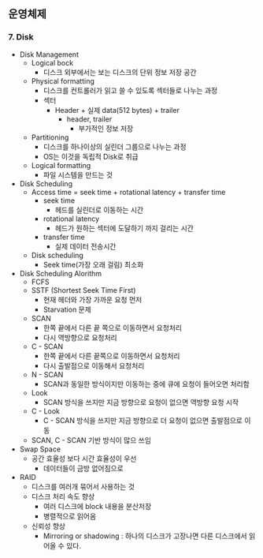 ##  운영체제

### 7. Disk

- Disk Management
  - Logical bock
    - 디스크 외부에서는 보는 디스크의 단위 정보 저장 공간
  - Physical formatting
    - 디스크를 컨트롤러가 읽고 쓸 수 있도록 섹터들로 나누는 과정
    - 섹터
      - Header + 실제 data(512 bytes) + trailer
        - header, trailer 
          - 부가적인 정보 저장
  - Partitioning
    - 디스크를 하나이상의 실린더 그룹으로 나누는 과정
    - OS는 이것을 독립적 Disk로 취급
  - Logical formatting
    - 파일 시스템을 만드는 것
- Disk Scheduling
  - Access time  = seek time + rotational latency + transfer time
    - seek time
      - 헤드를 실린더로 이동하는 시간
    - rotational latency 
      - 헤드가 원하는 섹터에 도달하기 까지 걸리는 시간
    - transfer time
      - 실제 데이터 전송시간
  - Disk scheduling
    - Seek time(가장 오래 걸림) 최소화
- Disk Scheduling Alorithm
  - FCFS
  - SSTF (Shortest Seek Time First)
    - 현재 헤더와 가장 가까운 요청 먼저
    - Starvation 문제
  - SCAN
    - 한쪽 끝에서 다른 끝 쪽으로 이동하면서 요청처리
    - 다시 역방향으로 요청처리
  - C - SCAN
    - 한쪽 끝에서 다른 끝쪽으로 이동하면서 요청처리
    - 다시 출발점으로 이동해서 요청처리
  - N - SCAN
    - SCAN과 동일한 방식이지만 이동하는 중에 큐에 요청이 들어오면 처리함
  - Look
    - SCAN 방식을 쓰지만 지금 방향으로 요청이 없으면 역방향 요청 시작
  - C - Look
    - C - SCAN  방식을 쓰지만 지금 방향으로 더 요청이 없으면 출발점으로 이동
  - SCAN, C - SCAN 기반 방식이 많으 쓰임
 - Swap Space
    - 공간 효율성 보다 시간 효율성이 우선
       - 데이터들이 금방 없어짐으로
- RAID
  - 디스크를 여러개 묶어서 사용하는 것
  - 디스크 처리 속도 향상
    - 여러 디스크에  block 내용을 분산저장
    - 병렬적으로 읽어옴
  - 신뢰성 향상
    - Mirroring or shadowing : 하나의 디스크가 고장나면 다른 디스크에서 읽어올 수 있다.